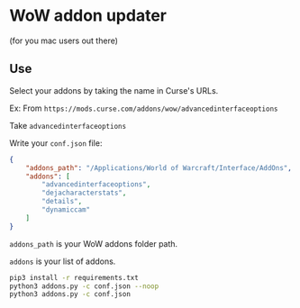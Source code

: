 # WoW addon updater
(for you mac users out there)

## Use

Select your addons by taking the name in Curse's URLs.

Ex: From `https://mods.curse.com/addons/wow/advancedinterfaceoptions`

Take `advancedinterfaceoptions`

Write your `conf.json` file:
```json
{
	"addons_path": "/Applications/World of Warcraft/Interface/AddOns",
	"addons": [
		"advancedinterfaceoptions",
		"dejacharacterstats",
		"details",
		"dynamiccam"
	]
}
```

`addons_path` is your WoW addons folder path.

`addons` is your list of addons.

```bash
pip3 install -r requirements.txt
python3 addons.py -c conf.json --noop
python3 addons.py -c conf.json
```
